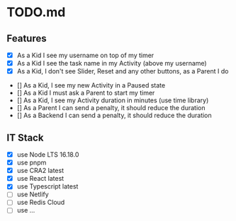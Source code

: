 # TODO.md

## Features

- [x] As a Kid I see my username on top of my timer
- [x] As a Kid I see the task name in my Activity (above my username)
- [x] As a Kid, I don't see Slider, Reset and any other buttons, as a Parent I do
- [] As a Kid, I see my new Activity in a Paused state
- [] As a Kid I must ask a Parent to start my timer
- [] As a Kid, I see my Activity duration in minutes (use time library)
- [] As a Parent I can send a penalty, it should reduce the duration
- [] As a Backend I can send a penalty, it should reduce the duration

## IT Stack

- [x] use Node LTS 16.18.0
- [x] use pnpm
- [x] use CRA2 latest
- [x] use React latest
- [x] use Typescript latest
- [ ] use Netlify
- [ ] use Redis Cloud
- [ ] use ...
